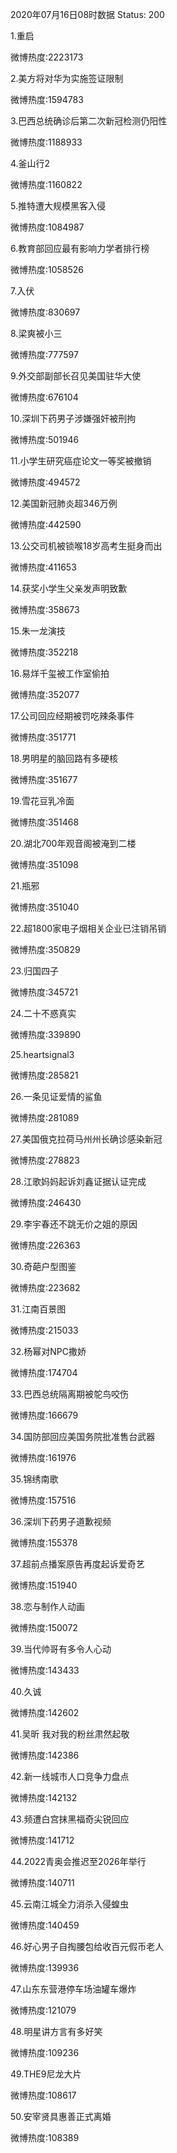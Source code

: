 2020年07月16日08时数据
Status: 200

1.重启

微博热度:2223173

2.美方将对华为实施签证限制

微博热度:1594783

3.巴西总统确诊后第二次新冠检测仍阳性

微博热度:1188933

4.釜山行2

微博热度:1160822

5.推特遭大规模黑客入侵

微博热度:1084987

6.教育部回应最有影响力学者排行榜

微博热度:1058526

7.入伏

微博热度:830697

8.梁爽被小三

微博热度:777597

9.外交部副部长召见美国驻华大使

微博热度:676104

10.深圳下药男子涉嫌强奸被刑拘

微博热度:501946

11.小学生研究癌症论文一等奖被撤销

微博热度:494572

12.美国新冠肺炎超346万例

微博热度:442590

13.公交司机被锁喉18岁高考生挺身而出

微博热度:411653

14.获奖小学生父亲发声明致歉

微博热度:358673

15.朱一龙演技

微博热度:352218

16.易烊千玺被工作室偷拍

微博热度:352077

17.公司回应经期被罚吃辣条事件

微博热度:351771

18.男明星的脑回路有多硬核

微博热度:351677

19.雪花豆乳冷面

微博热度:351468

20.湖北700年观音阁被淹到二楼

微博热度:351098

21.瓶邪

微博热度:351040

22.超1800家电子烟相关企业已注销吊销

微博热度:350829

23.归国四子

微博热度:345721

24.二十不惑真实

微博热度:339890

25.heartsignal3

微博热度:285821

26.一条见证爱情的鲨鱼

微博热度:281089

27.美国俄克拉荷马州州长确诊感染新冠

微博热度:278823

28.江歌妈妈起诉刘鑫证据认证完成

微博热度:246430

29.李宇春还不跳无价之姐的原因

微博热度:226363

30.奇葩户型图鉴

微博热度:223682

31.江南百景图

微博热度:215033

32.杨幂对NPC撒娇

微博热度:174704

33.巴西总统隔离期被鸵鸟咬伤

微博热度:166679

34.国防部回应美国务院批准售台武器

微博热度:161976

35.锦绣南歌

微博热度:157516

36.深圳下药男子道歉视频

微博热度:155378

37.超前点播案原告再度起诉爱奇艺

微博热度:151940

38.恋与制作人动画

微博热度:150072

39.当代帅哥有多令人心动

微博热度:143433

40.久诚

微博热度:142602

41.吴昕 我对我的粉丝肃然起敬

微博热度:142386

42.新一线城市人口竞争力盘点

微博热度:142132

43.频遭白宫抹黑福奇尖锐回应

微博热度:141712

44.2022青奥会推迟至2026年举行

微博热度:140711

45.云南江城全力消杀入侵蝗虫

微博热度:140459

46.好心男子自掏腰包给收百元假币老人

微博热度:139936

47.山东东营港停车场油罐车爆炸

微博热度:121079

48.明星讲方言有多好笑

微博热度:109236

49.THE9尼龙大片

微博热度:108617

50.安宰贤具惠善正式离婚

微博热度:108389

